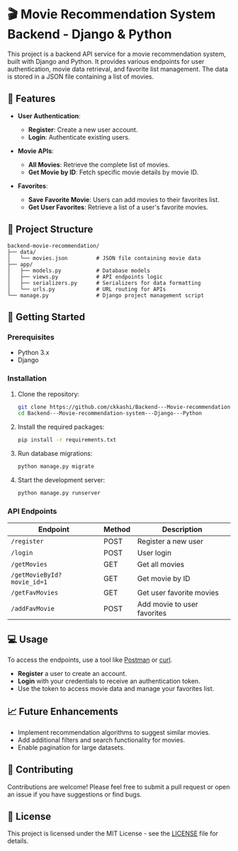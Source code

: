 
# 🎬 Movie Recommendation System Backend - Django & Python

This project is a backend API service for a movie recommendation system, built with Django and Python. It provides various endpoints for user authentication, movie data retrieval, and favorite list management. The data is stored in a JSON file containing a list of movies.

## 🌟 Features

- **User Authentication**:
  - **Register**: Create a new user account.
  - **Login**: Authenticate existing users.

- **Movie APIs**:
  - **All Movies**: Retrieve the complete list of movies.
  - **Get Movie by ID**: Fetch specific movie details by movie ID.

- **Favorites**:
  - **Save Favorite Movie**: Users can add movies to their favorites list.
  - **Get User Favorites**: Retrieve a list of a user's favorite movies.

## 📂 Project Structure

```
backend-movie-recommendation/
├── data/
│   └── movies.json         # JSON file containing movie data
├── app/
│   ├── models.py           # Database models
│   ├── views.py            # API endpoints logic
│   ├── serializers.py      # Serializers for data formatting
│   └── urls.py             # URL routing for APIs
└── manage.py               # Django project management script
```

## 🚀 Getting Started

### Prerequisites
- Python 3.x
- Django

### Installation

1. Clone the repository:
   ```bash
   git clone https://github.com/ckkashi/Backend---Movie-recommendation-system---Django---Python.git
   cd Backend---Movie-recommendation-system---Django---Python
   ```

2. Install the required packages:
   ```bash
   pip install -r requirements.txt
   ```

3. Run database migrations:
   ```bash
   python manage.py migrate
   ```

4. Start the development server:
   ```bash
   python manage.py runserver
   ```

### API Endpoints

| Endpoint                    | Method | Description                   |
|-----------------------------|--------|-------------------------------|
| `/register`                 | POST   | Register a new user           |
| `/login`                    | POST   | User login                    |
| `/getMovies`                | GET    | Get all movies                |
| `/getMovieById?movie_id=1`  | GET    | Get movie by ID               |
| `/getFavMovies`             | GET    | Get user favorite movies      |
| `/addFavMovie`              | POST   | Add movie to user favorites   |

## 💻 Usage

To access the endpoints, use a tool like [Postman](https://www.postman.com/) or [curl](https://curl.se/). 

- **Register** a user to create an account.
- **Login** with your credentials to receive an authentication token.
- Use the token to access movie data and manage your favorites list.

## 📈 Future Enhancements

- Implement recommendation algorithms to suggest similar movies.
- Add additional filters and search functionality for movies.
- Enable pagination for large datasets.

## 🤝 Contributing

Contributions are welcome! Please feel free to submit a pull request or open an issue if you have suggestions or find bugs.

## 📄 License

This project is licensed under the MIT License - see the [LICENSE](LICENSE) file for details.
